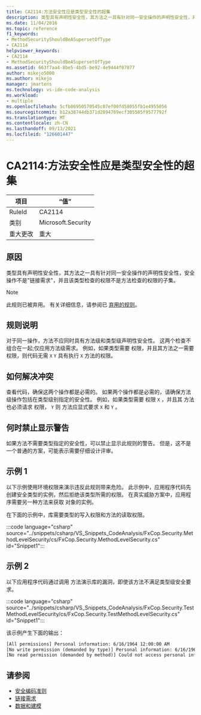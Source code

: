 ```yaml
---
title: CA2114:方法安全性应是类型安全性的超集
description: 类型具有声明性安全性，其方法之一具有针对同一安全操作的声明性安全性，并且安全操作不是 LinkDemand，并且该类型检查的权限不是方法检查的权限的子集。
ms.date: 11/04/2016
ms.topic: reference
f1_keywords:
- MethodSecurityShouldBeASupersetOfType
- CA2114
helpviewer_keywords:
- CA2114
- MethodSecurityShouldBeASupersetOfType
ms.assetid: 663f7aa4-8be5-4bd5-be92-4e9444f07077
author: mikejo5000
ms.author: mikejo
manager: jmartens
ms.technology: vs-ide-code-analysis
ms.workload:
- multiple
ms.openlocfilehash: 5cfb86950570545c07ef00fd58055fb1e4955056
ms.sourcegitcommit: b12a38744db371d2894769ecf305585f9577792f
ms.translationtype: MT
ms.contentlocale: zh-CN
ms.lasthandoff: 09/13/2021
ms.locfileid: "126601447"
---
```

# <a name="ca2114-method-security-should-be-a-superset-of-type"></a>CA2114:方法安全性应是类型安全性的超集

|项目|“值”|
|-|-|
|RuleId|CA2114|
|类别|Microsoft.Security|
|重大更改|重大|

## <a name="cause"></a>原因
类型具有声明性安全性，其方法之一具有针对同一安全操作的声明性安全性，安全操作不是"链接需求"，并且该类型检查的权限不是方法检查的权限的子集。 [](/dotnet/framework/misc/link-demands)

> [!NOTE]
> 此规则已被弃用。 有关详细信息，请参阅已 [弃用的规则](fxcop-unported-deprecated-rules.md)。

## <a name="rule-description"></a>规则说明
对于同一操作，方法不应同时具有方法级和类型级声明性安全性。 这两个检查不组合在一起;仅应用方法级需求。 例如，如果类型需要 权限，并且其方法之一需要 权限，则代码无需 `X` `Y` 具有执行 `X` 方法的权限。

## <a name="how-to-fix-violations"></a>如何解决冲突
查看代码，确保这两个操作都是必需的。 如果两个操作都是必需的，请确保方法级操作包括在类型级别指定的安全性。 例如，如果类型需要 权限 `X` ，并且其 方法也必须请求 权限， `Y` 则 方法应显式要求 `X` 和 `Y` 。

## <a name="when-to-suppress-warnings"></a>何时禁止显示警告
如果方法不需要类型指定的安全性，可以禁止显示此规则的警告。 但是，这不是一个普通的方案，可能表示需要仔细设计评审。

## <a name="example-1"></a>示例 1

以下示例使用环境权限来演示违反此规则带来危险。 此示例中，应用程序代码先创建安全类型的实例，然后拒绝该类型所需的权限。 在真实威胁方案中，应用程序需要另一种方法来获取 对象的实例。

在下面的示例中，库需要类型的写入权限和方法的读取权限。

:::code language="csharp" source="../snippets/csharp/VS_Snippets_CodeAnalysis/FxCop.Security.MethodLevelSecurity/cs/FxCop.Security.MethodLevelSecurity.cs" id="Snippet1":::

## <a name="example-2"></a>示例 2

以下应用程序代码通过调用 方法演示库的漏洞，即使该方法不满足类型级安全要求。

:::code language="csharp" source="../snippets/csharp/VS_Snippets_CodeAnalysis/FxCop.Security.TestMethodLevelSecurity/cs/FxCop.Security.TestMethodLevelSecurity.cs" id="Snippet1":::

该示例产生下面的输出：

```txt
[All permissions] Personal information: 6/16/1964 12:00:00 AM
[No write permission (demanded by type)] Personal information: 6/16/1964 12:00:00 AM
[No read permission (demanded by method)] Could not access personal information: Request failed.
```

## <a name="see-also"></a>请参阅

- [安全编码准则](/dotnet/standard/security/secure-coding-guidelines)
- [链接需求](/dotnet/framework/misc/link-demands)
- [数据和建模](/dotnet/framework/data/index)
